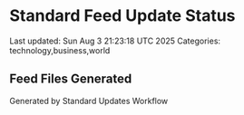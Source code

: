 # Standard Feed Update Status
Last updated: Sun Aug  3 21:23:18 UTC 2025
Categories: technology,business,world

## Feed Files Generated

Generated by Standard Updates Workflow
